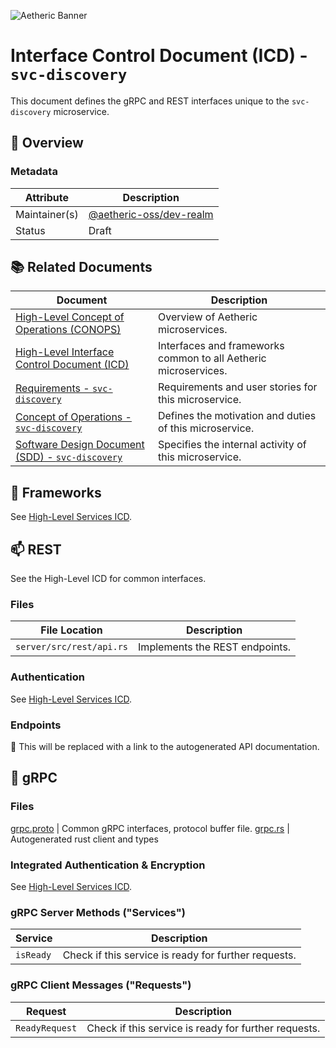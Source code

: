 ![Aetheric Banner](https://github.com/aetheric-oss/.github/raw/main/assets/doc-banner.png)

# Interface Control Document (ICD) - `svc-discovery`

This document defines the gRPC and REST interfaces unique to the `svc-discovery` microservice.

## :telescope: Overview

### Metadata

| Attribute     | Description                                                                    |
| ------------- |--------------------------------------------------------------------------------|
| Maintainer(s) | [@aetheric-oss/dev-realm](https://github.com/orgs/aetheric-oss/teams/dev-realm)|
| Status        | Draft                                                                          |

## :books: Related Documents

Document | Description
--- | ---
[High-Level Concept of Operations (CONOPS)](https://github.com/aetheric-oss/se-services/blob/develop/docs/conops.md) | Overview of Aetheric microservices.
[High-Level Interface Control Document (ICD)](https://github.com/aetheric-oss/se-services/blob/develop/docs/icd.md)  | Interfaces and frameworks common to all Aetheric microservices.
[Requirements - `svc-discovery`](https://nocodb.aetheric.nl/dashboard/#/nc/view/ce00646b-1776-4a72-b01a-50dcd220de2a) | Requirements and user stories for this microservice.
[Concept of Operations - `svc-discovery`](./conops.md) | Defines the motivation and duties of this microservice.
[Software Design Document (SDD) - `svc-discovery`](./sdd.md) | Specifies the internal activity of this microservice.

## :hammer: Frameworks

See [High-Level Services ICD](https://github.com/aetheric-oss/se-services/blob/develop/docs/icd.md).

## :mailbox: REST

See the High-Level ICD for common interfaces.

### Files

| File Location | Description |
| --- | --- |
| `server/src/rest/api.rs` | Implements the REST endpoints. |

### Authentication

See [High-Level Services ICD](https://github.com/aetheric-oss/se-services/blob/develop/docs/icd.md).

### Endpoints

:construction: This will be replaced with a link to the autogenerated API documentation.

## :speech_balloon: gRPC

### Files

[grpc.proto](../proto/grpc.proto) | Common gRPC interfaces, protocol buffer file.
[grpc.rs](../client-grpc/src/grpc.rs) | Autogenerated rust client and types

### Integrated Authentication & Encryption

See [High-Level Services ICD](https://github.com/aetheric-oss/se-services/blob/develop/docs/icd.md).

### gRPC Server Methods ("Services")

| Service | Description |
| ------- | ---- |
| `isReady` | Check if this service is ready for further requests.

### gRPC Client Messages ("Requests")

| Request | Description |
| ------- | ------- |
| `ReadyRequest` | Check if this service is ready for further requests.
